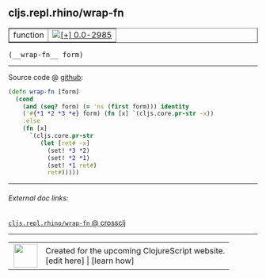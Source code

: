 ## cljs.repl.rhino/wrap-fn



 <table border="1">
<tr>
<td>function</td>
<td><a href="https://github.com/cljsinfo/cljs-api-docs/tree/0.0-2985"><img valign="middle" alt="[+] 0.0-2985" title="Added in 0.0-2985" src="https://img.shields.io/badge/+-0.0--2985-lightgrey.svg"></a> </td>
</tr>
</table>


 <samp>
(__wrap-fn__ form)<br>
</samp>

---







Source code @ [github](https://github.com/clojure/clojurescript/blob/r3165/src/clj/cljs/repl/rhino.clj#L156-L167):

```clj
(defn wrap-fn [form]
  (cond
    (and (seq? form) (= 'ns (first form))) identity
    ('#{*1 *2 *3 *e} form) (fn [x] `(cljs.core.pr-str ~x))
    :else
    (fn [x]
      `(cljs.core.pr-str
         (let [ret# ~x]
           (set! *3 *2)
           (set! *2 *1)
           (set! *1 ret#)
           ret#)))))
```

<!--
Repo - tag - source tree - lines:

 <pre>
clojurescript @ r3165
└── src
    └── clj
        └── cljs
            └── repl
                └── <ins>[rhino.clj:156-167](https://github.com/clojure/clojurescript/blob/r3165/src/clj/cljs/repl/rhino.clj#L156-L167)</ins>
</pre>

-->

---



###### External doc links:

[`cljs.repl.rhino/wrap-fn` @ crossclj](http://crossclj.info/fun/cljs.repl.rhino/wrap-fn.html)<br>

---

 <table>
<tr><td>
<img valign="middle" align="right" width="48px" src="http://i.imgur.com/Hi20huC.png">
</td><td>
Created for the upcoming ClojureScript website.<br>
[edit here] | [learn how]
</td></tr></table>

[edit here]:https://github.com/cljsinfo/cljs-api-docs/blob/master/cljsdoc/cljs.repl.rhino_wrap-fn.cljsdoc
[learn how]:https://github.com/cljsinfo/cljs-api-docs/wiki/cljsdoc-files

<!--

This information was too distracting to show to readers, but I'll leave it
commented here since it is helpful to:

- pretty-print the data used to generate this document
- and show how to retrieve that data



The API data for this symbol:

```clj
{:ns "cljs.repl.rhino",
 :name "wrap-fn",
 :type "function",
 :signature ["[form]"],
 :source {:code "(defn wrap-fn [form]\n  (cond\n    (and (seq? form) (= 'ns (first form))) identity\n    ('#{*1 *2 *3 *e} form) (fn [x] `(cljs.core.pr-str ~x))\n    :else\n    (fn [x]\n      `(cljs.core.pr-str\n         (let [ret# ~x]\n           (set! *3 *2)\n           (set! *2 *1)\n           (set! *1 ret#)\n           ret#)))))",
          :title "Source code",
          :repo "clojurescript",
          :tag "r3165",
          :filename "src/clj/cljs/repl/rhino.clj",
          :lines [156 167]},
 :full-name "cljs.repl.rhino/wrap-fn",
 :full-name-encode "cljs.repl.rhino_wrap-fn",
 :history [["+" "0.0-2985"]]}

```

Retrieve the API data for this symbol:

```clj
;; from Clojure REPL
(require '[clojure.edn :as edn])
(-> (slurp "https://raw.githubusercontent.com/cljsinfo/cljs-api-docs/catalog/cljs-api.edn")
    (edn/read-string)
    (get-in [:symbols "cljs.repl.rhino/wrap-fn"]))
```

-->
